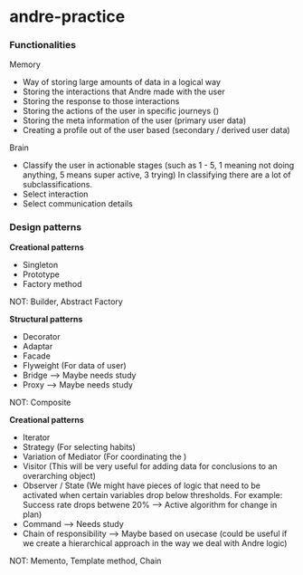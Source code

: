 # andre-practice

### Functionalities
Memory
- Way of storing large amounts of data in a logical way
- Storing the interactions that Andre made with the user
- Storing the response to those interactions
- Storing the actions of the user in specific journeys ()
- Storing the meta information of the user (primary user data)
- Creating a profile out of the user based (secondary / derived user data)

Brain
- Classify the user in actionable stages (such as 1 - 5, 1 meaning not doing anything, 5 means super active, 3 trying)
In classifying there are a lot of subclassifications. 
- Select interaction
- Select communication details

### Design patterns
**Creational patterns**
- Singleton
- Prototype
- Factory method

NOT: Builder, Abstract Factory

**Structural patterns**
- Decorator
- Adaptar
- Facade
- Flyweight (For data of user)
- Bridge --> Maybe needs study
- Proxy --> Maybe needs study

NOT: Composite

**Creational patterns**
- Iterator
- Strategy (For selecting habits)
- Variation of Mediator (For coordinating the )
- Visitor (This will be very useful for adding data for conclusions to an overarching object)
- Observer / State (We might have pieces of logic that need to be activated when certain variables drop below thresholds. For example: Success rate drops betwene 20% --> Active algorithm for change in plan)
- Command --> Needs study
- Chain of responsibility --> Maybe based on usecase (could be useful if we create a hierarchical approach in the way we deal with Andre logic)

NOT: Memento, Template method, Chain
